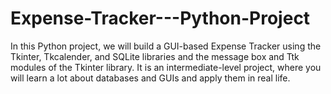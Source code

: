# Expense-Tracker---Python-Project
In this Python project, we will build a GUI-based Expense Tracker using the Tkinter, Tkcalender, and SQLite libraries and the message box and Ttk modules of the Tkinter library. It is an intermediate-level project, where you will learn a lot about databases and GUIs and apply them in real life.
